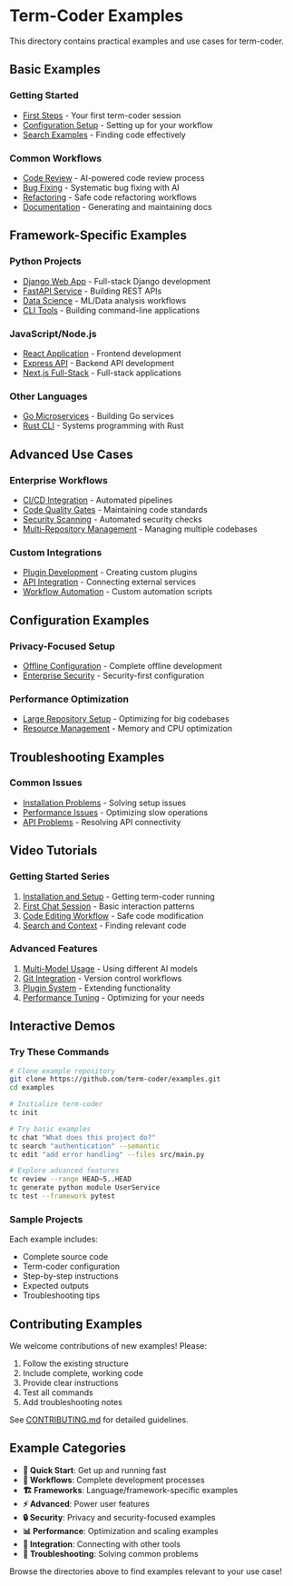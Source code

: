 # Term-Coder Examples

This directory contains practical examples and use cases for term-coder.

## Basic Examples

### Getting Started
- [First Steps](basic/first-steps.md) - Your first term-coder session
- [Configuration Setup](basic/configuration.md) - Setting up for your workflow
- [Search Examples](basic/search-examples.md) - Finding code effectively

### Common Workflows
- [Code Review](workflows/code-review.md) - AI-powered code review process
- [Bug Fixing](workflows/bug-fixing.md) - Systematic bug fixing with AI
- [Refactoring](workflows/refactoring.md) - Safe code refactoring workflows
- [Documentation](workflows/documentation.md) - Generating and maintaining docs

## Framework-Specific Examples

### Python Projects
- [Django Web App](frameworks/python/django-webapp.md) - Full-stack Django development
- [FastAPI Service](frameworks/python/fastapi-service.md) - Building REST APIs
- [Data Science](frameworks/python/data-science.md) - ML/Data analysis workflows
- [CLI Tools](frameworks/python/cli-tools.md) - Building command-line applications

### JavaScript/Node.js
- [React Application](frameworks/javascript/react-app.md) - Frontend development
- [Express API](frameworks/javascript/express-api.md) - Backend API development
- [Next.js Full-Stack](frameworks/javascript/nextjs-fullstack.md) - Full-stack applications

### Other Languages
- [Go Microservices](frameworks/go/microservices.md) - Building Go services
- [Rust CLI](frameworks/rust/cli-app.md) - Systems programming with Rust

## Advanced Use Cases

### Enterprise Workflows
- [CI/CD Integration](advanced/cicd-integration.md) - Automated pipelines
- [Code Quality Gates](advanced/quality-gates.md) - Maintaining code standards
- [Security Scanning](advanced/security-scanning.md) - Automated security checks
- [Multi-Repository Management](advanced/multi-repo.md) - Managing multiple codebases

### Custom Integrations
- [Plugin Development](advanced/plugin-development.md) - Creating custom plugins
- [API Integration](advanced/api-integration.md) - Connecting external services
- [Workflow Automation](advanced/workflow-automation.md) - Custom automation scripts

## Configuration Examples

### Privacy-Focused Setup
- [Offline Configuration](config/offline-setup.md) - Complete offline development
- [Enterprise Security](config/enterprise-security.md) - Security-first configuration

### Performance Optimization
- [Large Repository Setup](config/large-repo.md) - Optimizing for big codebases
- [Resource Management](config/resource-management.md) - Memory and CPU optimization

## Troubleshooting Examples

### Common Issues
- [Installation Problems](troubleshooting/installation.md) - Solving setup issues
- [Performance Issues](troubleshooting/performance.md) - Optimizing slow operations
- [API Problems](troubleshooting/api-issues.md) - Resolving API connectivity

## Video Tutorials

### Getting Started Series
1. [Installation and Setup](videos/01-installation.md) - Getting term-coder running
2. [First Chat Session](videos/02-first-chat.md) - Basic interaction patterns
3. [Code Editing Workflow](videos/03-editing.md) - Safe code modification
4. [Search and Context](videos/04-search.md) - Finding relevant code

### Advanced Features
1. [Multi-Model Usage](videos/05-multi-model.md) - Using different AI models
2. [Git Integration](videos/06-git-integration.md) - Version control workflows
3. [Plugin System](videos/07-plugins.md) - Extending functionality
4. [Performance Tuning](videos/08-performance.md) - Optimizing for your needs

## Interactive Demos

### Try These Commands

```bash
# Clone example repository
git clone https://github.com/term-coder/examples.git
cd examples

# Initialize term-coder
tc init

# Try basic examples
tc chat "What does this project do?"
tc search "authentication" --semantic
tc edit "add error handling" --files src/main.py

# Explore advanced features
tc review --range HEAD~5..HEAD
tc generate python module UserService
tc test --framework pytest
```

### Sample Projects

Each example includes:
- Complete source code
- Term-coder configuration
- Step-by-step instructions
- Expected outputs
- Troubleshooting tips

## Contributing Examples

We welcome contributions of new examples! Please:

1. Follow the existing structure
2. Include complete, working code
3. Provide clear instructions
4. Test all commands
5. Add troubleshooting notes

See [CONTRIBUTING.md](../CONTRIBUTING.md) for detailed guidelines.

## Example Categories

- **🚀 Quick Start**: Get up and running fast
- **🔧 Workflows**: Complete development processes
- **🏗️ Frameworks**: Language/framework-specific examples
- **⚡ Advanced**: Power user features
- **🔒 Security**: Privacy and security-focused examples
- **📊 Performance**: Optimization and scaling examples
- **🔌 Integration**: Connecting with other tools
- **🐛 Troubleshooting**: Solving common problems

Browse the directories above to find examples relevant to your use case!